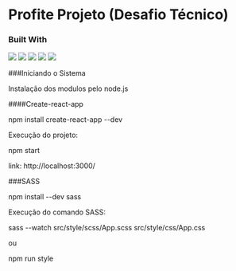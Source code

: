 # Profite Projeto (Desafio Técnico)

### Built With

![](https://img.shields.io/badge/Platform-Node.Js-blue?style=flat&logo=node-dot-js&logoColor=white&color=66d63a)
![](https://img.shields.io/badge/Platform-Yarn-blue?style=flat&logo=yarn&logoColor=white&color=2b9fbc)
![](https://img.shields.io/badge/Code-ReactJS-blue?style=flat&logo=react&logoColor=white&color=2b9fbc)
![](https://img.shields.io/badge/Code-JavaScript-blue?style=flat&logo=javascript&logoColor=white&color=2b9fbc)
![](https://img.shields.io/badge/Code-CSS3-blue?style=flat&logo=css3&logoColor=white&color=2b9fbc)

###Iniciando o Sistema

Instalação dos modulos pelo node.js

####Create-react-app

npm install create-react-app --dev 

Execução do projeto:

npm start

link: http://localhost:3000/

###SASS

npm install --dev sass

Execução do comando SASS:

sass --watch src/style/scss/App.scss src/style/css/App.css

ou

npm run style 
